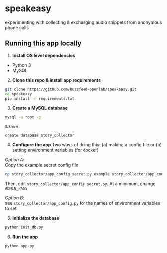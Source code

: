 # speakeasy
experimenting with collecting & exchanging audio snippets from anonymous phone calls

## Running this app locally
1. **Install OS level dependencies**
  - Python 3
  - MySQL
2. **Clone this repo & install app requirements**

  ```bash
  git clone https://github.com/buzzfeed-openlab/speakeasy.git
  cd speakeasy
  pip install -r requirements.txt
  ```
3. **Create a MySQL database**

  ```bash
  mysql -u root -p
  ```
  & then
  ```
  create database story_collector
  ```

4. **Configure the app**
  Two ways of doing this: (a) making a config file or (b) setting environment variables (for docker)
  
  *Option A*:  
  Copy the example secret config file
  ```bash
  cp story_collector/app_config_secret.py.example story_collector/app_config_secret.py
  ```
  
  Then, edit `story_collector/app_config_secret.py`. At a minimum, change `ADMIN_PASS`
  
  *Option B*:  
  see `story_collector/app_config.py` for the names of environment variables to set

5. **Initialize the database**
  
  ```bash
  python init_db.py
  ```

6. **Run the app**
  
  ```bash
  python app.py
  ```
